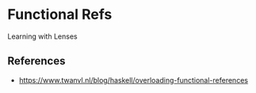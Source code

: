 # Functional Refs

Learning with Lenses

## References

* https://www.twanvl.nl/blog/haskell/overloading-functional-references
